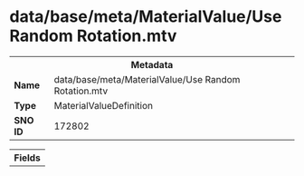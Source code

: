 <h1>data/base/meta/MaterialValue/Use Random Rotation.mtv</h1><table><tr><th colspan="100%">Metadata</th></tr><tr><td><b>Name</b></td><td>data/base/meta/MaterialValue/Use Random Rotation.mtv</td></tr><tr><td><b>Type</b></td><td>MaterialValueDefinition</td></tr><tr><td><b>SNO ID</b></td><td>172802</td></tr></table>

<table><tr><th colspan="100%">Fields</th></tr></table>

